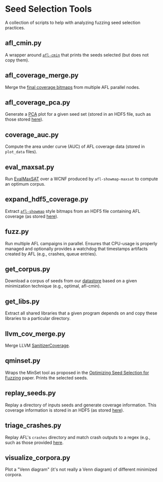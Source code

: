 # Seed Selection Tools

A collection of scripts to help with analyzing fuzzing seed selection practices.

## afl_cmin.py

A wrapper around [`afl-cmin`](https://github.com/google/AFL/blob/master/afl-cmin)
that prints the seeds selected (but does not copy them).

## afl_coverage_merge.py

Merge the [final coverage bitmaps](https://github.com/google/AFL/blob/master/afl-fuzz.c#L863)
from multiple AFL parallel nodes.

## afl_coverage_pca.py

Generate a [PCA](https://en.wikipedia.org/wiki/Principal_component_analysis)
plot for a given seed set (stored in an HDF5 file, such as those stored
[here](https://datacommons.anu.edu.au/DataCommons/rest/records/anudc:6106/data/)).

## coverage_auc.py

Compute the area under curve (AUC) of AFL coverage data (stored in `plot_data`
files).

## eval_maxsat.py

Run [EvalMaxSAT](https://github.com/FlorentAvellaneda/EvalMaxSAT) over a WCNF
produced by `afl-showmap-maxsat` to compute an optimum corpus.

## expand_hdf5_coverage.py

Extract [`afl-showmap`](https://github.com/google/AFL/blob/master/afl-showmap.c)
style bitmaps from an HDF5 file containing AFL coverage (as stored
[here](https://datacommons.anu.edu.au/DataCommons/rest/records/anudc:6106/data/)).

## fuzz.py

Run multiple AFL campaigns in parallel. Ensures that CPU-usage is properly
managed and optionally provides a watchdog that timestamps artifacts created by
AFL (e.g., crashes, queue entries).

## get_corpus.py

Download a corpus of seeds from our [datastore](https://datacommons.anu.edu.au/DataCommons/rest/records/anudc:6106/data/)
based on a given minimization technique (e.g., optimal, afl-cmin).

## get_libs.py

Extract all shared libraries that a given program depends on and copy these
libraries to a particular directory.

## llvm_cov_merge.py

Merge LLVM [SanitizerCoverage](https://clang.llvm.org/docs/SanitizerCoverage.html).

## qminset.py

Wraps the MinSet tool as proposed in the [Optimizing Seed Selection for
Fuzzing](https://www.usenix.org/conference/usenixsecurity14/technical-sessions/presentation/rebert)
paper. Prints the selected seeds.

## replay_seeds.py

Replay a directory of inputs seeds and generate coverage information. This
coverage information is stored in an HDF5 (as stored
[here](https://datacommons.anu.edu.au/DataCommons/rest/records/anudc:6106/data/)).

## triage_crashes.py

Replay AFL's `crashes` directory and match crash outputs to a regex (e.g., such
as those provided [here](../fuzzing/config/fts-bug-regexs.toml).

## visualize_corpora.py

Plot a "Venn diagram" (it's not really a Venn diagram) of different minimized
corpora.
